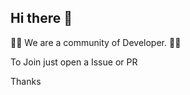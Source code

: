 ## Hi there 👋



🙋‍♀️ We are a community of Developer. 🙋‍♀️


To Join just open a Issue or PR

Thanks
